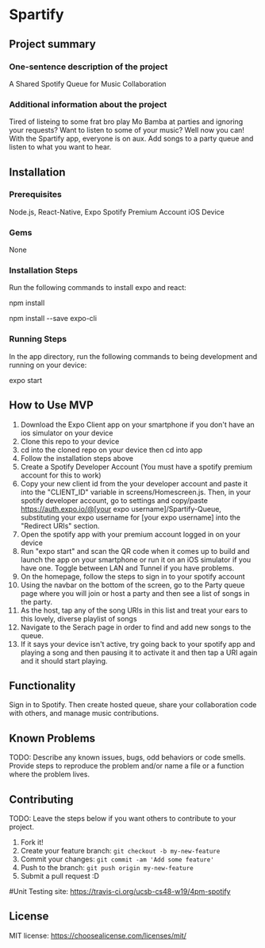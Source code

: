 # Spartify

## Project summary

### One-sentence description of the project

A Shared Spotify Queue for Music Collaboration

### Additional information about the project

Tired of listeing to some frat bro play Mo Bamba at parties and ignoring your requests? Want to listen to some of your music? Well now you can! With the Spartify app, everyone is on aux. Add songs to a party queue and listen to what you want to hear.


## Installation

### Prerequisites

Node.js,
React-Native,
Expo
Spotify Premium Account
iOS Device

### Gems

None

### Installation Steps

Run the following commands to install expo and react:

npm install

npm install --save expo-cli

### Running Steps

In the app directory, run the following commands to being development and running on your device:

expo start

## How to Use MVP

1) Download the Expo Client app on your smartphone if you don't have an ios simulator on your device
2) Clone this repo to your device
3) cd into the cloned repo on your device then cd into app
4) Follow the installation steps above
5) Create a Spotify Developer Account (You must have a spotify premium account for this to work)
6) Copy your new client id from the your developer account and paste it into the "CLIENT_ID" variable in 
   screens/Homescreen.js.  Then, in your spotify developer account, go to settings and copy/paste https://auth.expo.io/@[your expo username]/Spartify-Queue, substituting your expo username for [your expo username]
   into the "Redirect URIs" section.
9) Open the spotify app with your premium account logged in on your device 
10) Run "expo start" and scan the QR code when it comes up to build and launch the app on your smartphone or run it on an iOS simulator if you have one. Toggle between LAN and Tunnel if you have problems.
11) On the homepage, follow the steps to sign in to your spotify account
12) Using the navbar on the bottom of the screen, go to the Party queue page where you will join or host a party and then see a list of songs in the party.
13) As the host, tap any of the song URIs in this list and treat your ears to this lovely, diverse playlist of songs
14) Navigate to the Serach page in order to find and add new songs to the queue.
14) If it says your device isn't active, try going back to your spotify app and playing a song and then pausing it to activate it and then tap a URI again and it should start playing.

## Functionality

Sign in to Spotify. Then create hosted queue, share your collaboration code with others, and manage music contributions. 

## Known Problems

TODO: Describe any known issues, bugs, odd behaviors or code smells. 
Provide steps to reproduce the problem and/or name a file or a function where the problem lives.


## Contributing

TODO: Leave the steps below if you want others to contribute to your project.

1. Fork it!
2. Create your feature branch: `git checkout -b my-new-feature`
3. Commit your changes: `git commit -am 'Add some feature'`
4. Push to the branch: `git push origin my-new-feature`
5. Submit a pull request :D

#Unit Testing
site: https://travis-ci.org/ucsb-cs48-w19/4pm-spotify


## License

MIT license: <https://choosealicense.com/licenses/mit/>
